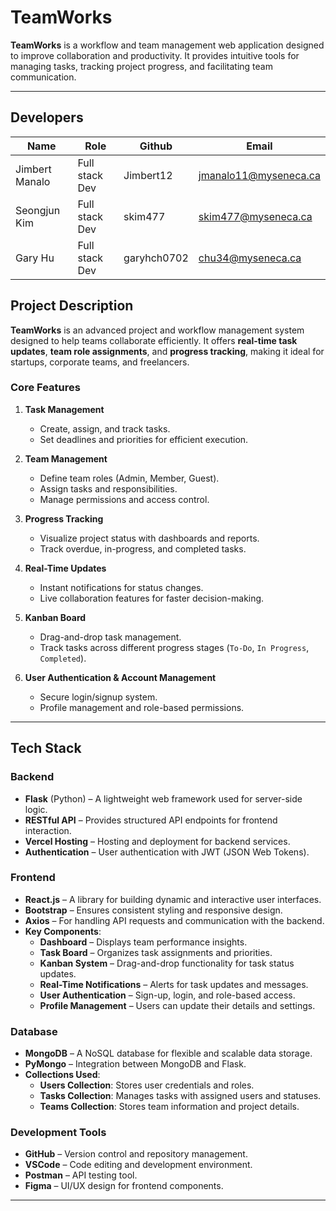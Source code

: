 # TeamWorks

**TeamWorks** is a workflow and team management web application designed to improve collaboration and productivity. It provides intuitive tools for managing tasks, tracking project progress, and facilitating team communication.

---

## Developers
| Name        |   Role |     Github    | Email       |
| ----------- | --------- | --------- | --------------------------- |
| Jimbert Manalo  | Full stack Dev | Jimbert12 | jmanalo11@myseneca.ca |
| Seongjun Kim  | Full stack Dev |skim477 | skim477@myseneca.ca |
| Gary Hu  | Full stack Dev | garyhch0702 | chu34@myseneca.ca |

## Project Description
**TeamWorks** is an advanced project and workflow management system designed to help teams collaborate efficiently. It offers **real-time task updates**, **team role assignments**, and **progress tracking**, making it ideal for startups, corporate teams, and freelancers.

### **Core Features**
1. **Task Management**
   - Create, assign, and track tasks.
   - Set deadlines and priorities for efficient execution.

2. **Team Management**
   - Define team roles (Admin, Member, Guest).
   - Assign tasks and responsibilities.
   - Manage permissions and access control.

3. **Progress Tracking**
   - Visualize project status with dashboards and reports.
   - Track overdue, in-progress, and completed tasks.

4. **Real-Time Updates**
   - Instant notifications for status changes.
   - Live collaboration features for faster decision-making.

5. **Kanban Board**
   - Drag-and-drop task management.
   - Track tasks across different progress stages (`To-Do`, `In Progress`, `Completed`).

6. **User Authentication & Account Management**
   - Secure login/signup system.
   - Profile management and role-based permissions.

---

## Tech Stack

### **Backend**
- **Flask** (Python) – A lightweight web framework used for server-side logic.
- **RESTful API** – Provides structured API endpoints for frontend interaction.
- **Vercel Hosting** – Hosting and deployment for backend services.
- **Authentication** – User authentication with JWT (JSON Web Tokens).

### **Frontend**
- **React.js** – A library for building dynamic and interactive user interfaces.
- **Bootstrap** – Ensures consistent styling and responsive design.
- **Axios** – For handling API requests and communication with the backend.
- **Key Components**:
  - **Dashboard** – Displays team performance insights.
  - **Task Board** – Organizes task assignments and priorities.
  - **Kanban System** – Drag-and-drop functionality for task status updates.
  - **Real-Time Notifications** – Alerts for task updates and messages.
  - **User Authentication** – Sign-up, login, and role-based access.
  - **Profile Management** – Users can update their details and settings.

### **Database**
- **MongoDB** – A NoSQL database for flexible and scalable data storage.
- **PyMongo** – Integration between MongoDB and Flask.
- **Collections Used**:
  - **Users Collection**: Stores user credentials and roles.
  - **Tasks Collection**: Manages tasks with assigned users and statuses.
  - **Teams Collection**: Stores team information and project details.

### **Development Tools**
- **GitHub** – Version control and repository management.
- **VSCode** – Code editing and development environment.
- **Postman** – API testing tool.
- **Figma** – UI/UX design for frontend components.

---
